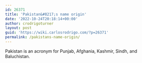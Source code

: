 ```yaml
---
id: 26371
title: 'Pakistan&#8217;s name origin'
date: '2022-10-24T20:18:14+00:00'
author: crodrigoturner
layout: post
guid: 'https://wiki.carlosrodrigo.com/?p=26371'
permalink: /pakistans-name-origin/
---
```


Pakistan is an acronym for Punjab, Afghania, Kashmir, Sindh, and Baluchistan.